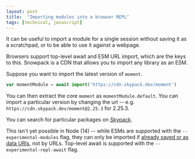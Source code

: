 ```yaml
---
layout: post
title:  "Importing modules into a browser REPL"
tags: [technical, javascript]
---
```


It can be useful to import a module for a single session without saving it as a scratchpad, or to be able to use it against a webpage.

Browsers support top-level await and ESM URL import, which are the keys to this. Snowpack is a CDN that allows you to import any library as an ESM.

Suppose you want to import the latest version of `moment`.

```javascript
var momentModule = await import('https://cdn.skypack.dev/moment')
```

You can then extract the core `moment` as `momentModule.default`. You can import a particular version by changing the url -- e.g. `https://cdn.skypack.dev/moment@2.25.3` for 2.25.3.

You can search for particular packages on [Skypack](https://www.skypack.dev).

This isn't yet possible in Node (14) -- while ESMs are supported with the `--experimental-modules` flag, they can only be imported if [already saved or as data URIs](https://nodejs.org/api/esm.html#esm_import_specifiers), not by URLs. Top-level await is supported with the `--experimental-repl-await` flag.
